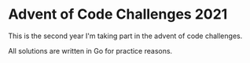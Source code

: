 # Advent of Code Challenges 2021

This is the second year I'm taking part in the advent of code challenges.

All solutions are written in Go for practice reasons. 

